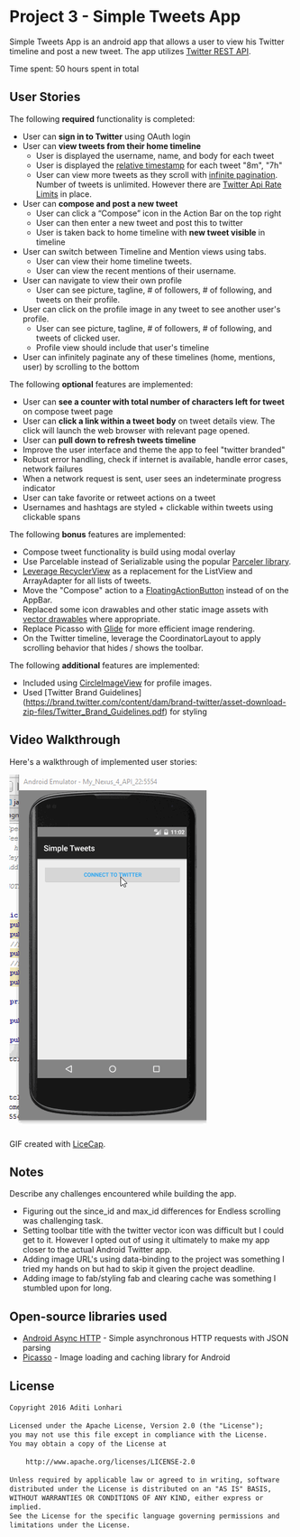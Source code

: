 # Project 3 - Simple Tweets App

Simple Tweets App is an android app that allows a user to view his Twitter timeline and post a new tweet. The app utilizes [Twitter REST API](https://dev.twitter.com/rest/public).

Time spent: 50 hours spent in total

## User Stories

The following **required** functionality is completed:

* User can **sign in to Twitter** using OAuth login
* User can **view tweets from their home timeline**
  * User is displayed the username, name, and body for each tweet
  * User is displayed the [relative timestamp](https://gist.github.com/nesquena/f786232f5ef72f6e10a7) for each tweet "8m", "7h"
  * User can view more tweets as they scroll with [infinite pagination](http://guides.codepath.com/android/Endless-Scrolling-with-AdapterViews-and-RecyclerView). Number of tweets is unlimited.
    However there are [Twitter Api Rate Limits](https://dev.twitter.com/rest/public/rate-limiting) in place.
* User can **compose and post a new tweet**
  * User can click a “Compose” icon in the Action Bar on the top right
  * User can then enter a new tweet and post this to twitter
  * User is taken back to home timeline with **new tweet visible** in timeline
* User can switch between Timeline and Mention views using tabs.
  * User can view their home timeline tweets.
  * User can view the recent mentions of their username.
* User can navigate to view their own profile
  * User can see picture, tagline, # of followers, # of following, and tweets on their profile.
* User can click on the profile image in any tweet to see another user's profile.
  * User can see picture, tagline, # of followers, # of following, and tweets of clicked user.
  * Profile view should include that user's timeline
* User can infinitely paginate any of these timelines (home, mentions, user) by scrolling to the bottom

The following **optional** features are implemented:

* User can **see a counter with total number of characters left for tweet** on compose tweet page
* User can **click a link within a tweet body** on tweet details view. The click will launch the web browser with relevant page opened.
* User can **pull down to refresh tweets timeline**
* Improve the user interface and theme the app to feel "twitter branded"
* Robust error handling, check if internet is available, handle error cases, network failures
* When a network request is sent, user sees an indeterminate progress indicator
* User can take favorite or retweet actions on a tweet
* Usernames and hashtags are styled + clickable within tweets using clickable spans

The following **bonus** features are implemented:

* Compose tweet functionality is build using modal overlay
* Use Parcelable instead of Serializable using the popular [Parceler library](http://guides.codepath.com/android/Using-Parceler).
* [Leverage RecyclerView](http://guides.codepath.com/android/Using-the-RecyclerView) as a replacement for the ListView and ArrayAdapter for all lists of tweets.
* Move the "Compose" action to a [FloatingActionButton](https://github.com/codepath/android_guides/wiki/Floating-Action-Buttons) instead of on the AppBar.
* Replaced some icon drawables and other static image assets with [vector drawables](http://guides.codepath.com/android/Drawables#vector-drawables) where appropriate.
* Replace Picasso with [Glide](http://inthecheesefactory.com/blog/get-to-know-glide-recommended-by-google/en) for more efficient image rendering.
* On the Twitter timeline, leverage the CoordinatorLayout to apply scrolling behavior that hides / shows the toolbar.

The following **additional** features are implemented:

* Included using [CircleImageView](https://github.com/hdodenhof/CircleImageView) for profile images.
* Used [Twitter Brand Guidelines] (https://brand.twitter.com/content/dam/brand-twitter/asset-download-zip-files/Twitter_Brand_Guidelines.pdf) for styling
## Video Walkthrough

Here's a walkthrough of implemented user stories:

<img src='https://github.com/aditilonhari/MySimpleTweets/blob/fe96e3c63f16cf78c7c86a2d419c6d482a85d8f3/simpleTweetsApp.gif' title='Video Walkthrough' width='' alt='Video Walkthrough' />

GIF created with [LiceCap](http://www.cockos.com/licecap/).

## Notes

Describe any challenges encountered while building the app.

- Figuring out the since_id and max_id differences for Endless scrolling was challenging task.
- Setting toolbar title with the twitter vector icon was difficult but I could get to it. However I opted out of using it ultimately to make my app closer to the actual Android Twitter app.
- Adding image URL's using data-binding to the project was something I tried my hands on but had to skip it given the project deadline.
- Adding image to fab/styling fab and clearing cache was something I stumbled upon for long.

## Open-source libraries used

- [Android Async HTTP](https://github.com/loopj/android-async-http) - Simple asynchronous HTTP requests with JSON parsing
- [Picasso](http://square.github.io/picasso/) - Image loading and caching library for Android

## License

    Copyright 2016 Aditi Lonhari

    Licensed under the Apache License, Version 2.0 (the "License");
    you may not use this file except in compliance with the License.
    You may obtain a copy of the License at

        http://www.apache.org/licenses/LICENSE-2.0

    Unless required by applicable law or agreed to in writing, software
    distributed under the License is distributed on an "AS IS" BASIS,
    WITHOUT WARRANTIES OR CONDITIONS OF ANY KIND, either express or implied.
    See the License for the specific language governing permissions and
    limitations under the License.
